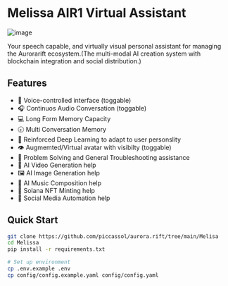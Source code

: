 # Melissa AIR1 Virtual Assistant

![image](https://github.com/user-attachments/assets/acdc234d-ffa4-4e18-b234-74832f1df95f)


Your speech capable, and virtually visual personal assistant for managing the Aurorarift ecosystem.(The multi-modal AI creation system with blockchain integration and social distribution.)

## Features
- 🎤 Voice-controlled interface (toggable)
- 🎧 Continuos Audio Conversation (toggable)
- 💻 Long Form Memory Capacity
- 🕣 Multi Conversation Memory
- 💭 Reinforced Deep Learning to adapt to user personslity
- 👁️ Augmemted/Virtual avatar with visibilty (toggable)   
- 🧮 Problem Solving and General Troubleshooting assistance
- 🎥 AI Video Generation help
- 🖼️ AI Image Generation help
- 🎵 AI Music Composition help
- 🔗 Solana NFT Minting help
- 📱 Social Media Automation help

## Quick Start
```bash
git clone https://github.com/piccassol/aurora.rift/tree/main/Melisa
cd Melissa
pip install -r requirements.txt

# Set up environment
cp .env.example .env
cp config/config.example.yaml config/config.yaml
